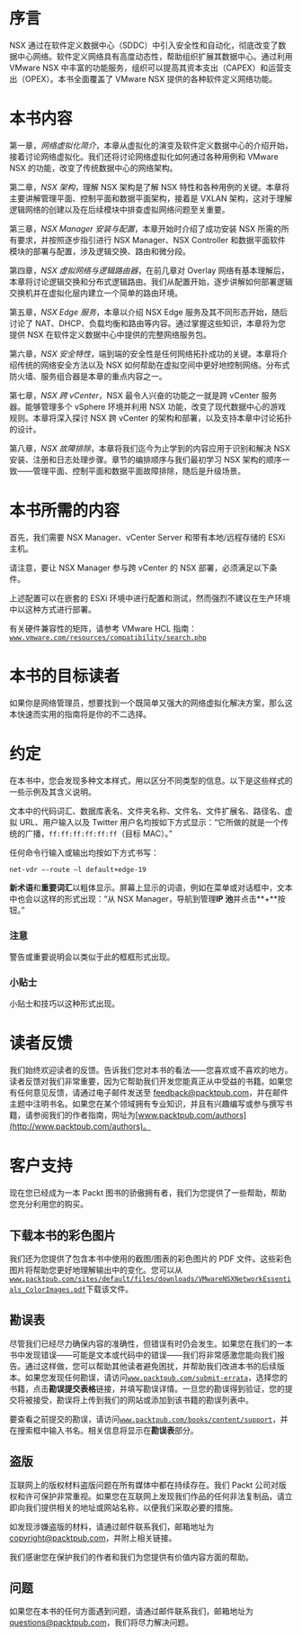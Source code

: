 # 序言

NSX 通过在软件定义数据中心（SDDC）中引入安全性和自动化，彻底改变了数据中心网络。软件定义网络具有高度动态性，帮助组织扩展其数据中心。通过利用 VMware NSX 中丰富的功能服务，组织可以提高其资本支出（CAPEX）和运营支出（OPEX）。本书全面覆盖了 VMware NSX 提供的各种软件定义网络功能。

# 本书内容

第一章，*网络虚拟化简介*，本章从虚拟化的演变及软件定义数据中心的介绍开始，接着讨论网络虚拟化。我们还将讨论网络虚拟化如何通过各种用例和 VMware NSX 的功能，改变了传统数据中心的网络架构。

第二章，*NSX 架构*，理解 NSX 架构是了解 NSX 特性和各种用例的关键。本章将主要讲解管理平面、控制平面和数据平面架构，接着是 VXLAN 架构，这对于理解逻辑网络的创建以及在后续模块中排查虚拟网络问题至关重要。

第三章，*NSX Manager 安装与配置*，本章开始时介绍了成功安装 NSX 所需的所有要求，并按照逐步指引进行 NSX Manager、NSX Controller 和数据平面软件模块的部署与配置，涉及逻辑交换、路由和微分段。

第四章，*NSX 虚拟网络与逻辑路由器*，在前几章对 Overlay 网络有基本理解后，本章将讨论逻辑交换和分布式逻辑路由。我们从配置开始，逐步讲解如何部署逻辑交换机并在虚拟化层内建立一个简单的路由环境。

第五章，*NSX Edge 服务*，本章以介绍 NSX Edge 服务及其不同形态开始，随后讨论了 NAT、DHCP、负载均衡和路由等内容。通过掌握这些知识，本章将为您提供 NSX 在软件定义数据中心中提供的完整网络服务包。

第六章，*NSX 安全特性*，端到端的安全性是任何网络拓扑成功的关键。本章将介绍传统的网络安全方法以及 NSX 如何帮助在虚拟空间中更好地控制网络。分布式防火墙、服务组合器是本章的重点内容之一。

第七章，*NSX 跨 vCenter*，NSX 最令人兴奋的功能之一就是跨 vCenter 服务器。能够管理多个 vSphere 环境并利用 NSX 功能，改变了现代数据中心的游戏规则。本章将深入探讨 NSX 跨 vCenter 的架构和部署，以及支持本章中讨论拓扑的设计。

第八章，*NSX 故障排除*，本章将我们迄今为止学到的内容应用于识别和解决 NSX 安装、注册和日志处理步骤。章节的编排顺序与我们最初学习 NSX 架构的顺序一致——管理平面、控制平面和数据平面故障排除，随后是升级场景。

# 本书所需的内容

首先，我们需要 NSX Manager、vCenter Server 和带有本地/远程存储的 ESXi 主机。

请注意，要让 NSX Manager 参与跨 vCenter 的 NSX 部署，必须满足以下条件。

上述配置可以在嵌套的 ESXi 环境中进行配置和测试，然而强烈不建议在生产环境中以这种方式进行部署。

有关硬件兼容性的矩阵，请参考 VMware HCL 指南：[`www.vmware.com/resources/compatibility/search.php`](http://www.vmware.com/resources/compatibility/search.php)

# 本书的目标读者

如果你是网络管理员，想要找到一个既简单又强大的网络虚拟化解决方案，那么这本快速而实用的指南将是你的不二选择。

# 约定

在本书中，您会发现多种文本样式，用以区分不同类型的信息。以下是这些样式的一些示例及其含义说明。

文本中的代码词汇、数据库表名、文件夹名称、文件名、文件扩展名、路径名、虚拟 URL、用户输入以及 Twitter 用户名均按如下方式显示：“它所做的就是一个传统的广播，`ff:ff:ff:ff:ff:ff`（目标 MAC）。”

任何命令行输入或输出均按如下方式书写：

```
net-vdr –-route –l default+edge-19
```

**新术语**和**重要词汇**以粗体显示。屏幕上显示的词语，例如在菜单或对话框中，文本中也会以这样的形式出现：“从 NSX Manager，导航到管理**IP 池**并点击**+**按钮。”

### 注意

警告或重要说明会以类似于此的框框形式出现。

### 小贴士

小贴士和技巧以这种形式出现。

# 读者反馈

我们始终欢迎读者的反馈。告诉我们您对本书的看法——您喜欢或不喜欢的地方。读者反馈对我们非常重要，因为它帮助我们开发您能真正从中受益的书籍。如果您有任何意见反馈，请通过电子邮件发送至 feedback@packtpub.com，并在邮件主题中注明书名。如果您在某个领域拥有专业知识，并且有兴趣编写或参与撰写书籍，请参阅我们的作者指南，网址为[www.packtpub.com/authors](http://www.packtpub.com/authors)。

# 客户支持

现在您已经成为一本 Packt 图书的骄傲拥有者，我们为您提供了一些帮助，帮助您充分利用您的购买。

## 下载本书的彩色图片

我们还为您提供了包含本书中使用的截图/图表的彩色图片的 PDF 文件。这些彩色图片将帮助您更好地理解输出中的变化。您可以从[`www.packtpub.com/sites/default/files/downloads/VMwareNSXNetworkEssentials_ColorImages.pdf`](http://www.packtpub.com/sites/default/files/downloads/Bookname_ColorImages.pdf)下载该文件。

## 勘误表

尽管我们已经尽力确保内容的准确性，但错误有时仍会发生。如果您在我们的一本书中发现错误——可能是文本或代码中的错误——我们将非常感激您能向我们报告。通过这样做，您可以帮助其他读者避免困扰，并帮助我们改进本书的后续版本。如果您发现任何勘误，请访问[`www.packtpub.com/submit-errata`](http://www.packtpub.com/submit-errata)，选择您的书籍，点击**勘误提交表格**链接，并填写勘误详情。一旦您的勘误得到验证，您的提交将被接受，勘误将上传到我们的网站或添加到该书籍的勘误列表中。

要查看之前提交的勘误，请访问[`www.packtpub.com/books/content/support`](https://www.packtpub.com/books/content/support)，并在搜索框中输入书名。相关信息将显示在**勘误表**部分。

## 盗版

互联网上的版权材料盗版问题在所有媒体中都在持续存在。我们 Packt 公司对版权和许可保护非常重视。如果您在互联网上发现我们作品的任何非法复制品，请立即向我们提供相关的地址或网站名称，以便我们采取必要的措施。

如发现涉嫌盗版的材料，请通过邮件联系我们，邮箱地址为 copyright@packtpub.com，并附上相关链接。

我们感谢您在保护我们的作者和我们为您提供有价值内容方面的帮助。

## 问题

如果您在本书的任何方面遇到问题，请通过邮件联系我们，邮箱地址为 questions@packtpub.com，我们将尽力解决问题。
